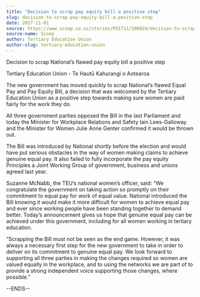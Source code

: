 ```yaml
---
title: "Decision to scrap pay equity bill a positive step"
slug: decision-to-scrap-pay-equity-bill-a-positive-step
date: 2017-11-01
source: https://www.scoop.co.nz/stories/PO1711/S00024/decision-to-scrap-pay-equity-bill-a-positive-step.htm
source-name: Scoop
author: Tertiary Education Union
author-slug: tertiary-education-union
---
```


<p>Decision to scrap National’s flawed pay equity bill a
positive step<p>

<p>Tertiary Education Union - Te Hautū
Kahurangi o Aotearoa</p>

<p>The new government has moved quickly
to scrap National’s flawed Equal Pay and Pay Equity Bill,
a decision that was welcomed by the Tertiary Education Union
as a positive step towards making sure women are paid fairly
for the work they do.</p>

<p>All three government parties opposed
the Bill in the last Parliament and today the Minister for
Workplace Relations and Safety Iain Lees-Galloway and the
Minister for Women Julie Anne Genter confirmed it would be
thrown out.</p>

<p>The Bill was introduced by National shortly
before the election and would have put serious obstacles in
the way of women making claims to achieve genuine equal pay.
It also failed to fully incorporate the pay equity
Principles a Joint Working Group of government, business and
unions agreed last year.</p>

<p>Suzanne McNabb, the TEU’s
national women’s officer, said: “We congratulate the
government on taking action so promptly on their commitment
to equal pay for work of equal value. National introduced
the Bill knowing it would make it more difficult for women
to achieve equal pay and ever since working people have been
standing together to demand better. Today’s announcement
gives us hope that genuine equal pay can be achieved under
this government, including for all women working in tertiary
education.</p>

<p>“Scrapping the Bill must not be seen as the
end game. However, it was always a necessary first step for
the new government to take in order to deliver on its
commitment to genuine equal pay. We look forward to
supporting all three parties in making the changes required
so women are valued equally in the workplace, and to using
the networks we are part of to provide a strong independent
voice supporting those changes, where
possible.”</p>

<p>--ENDS--<p>

<p></p>